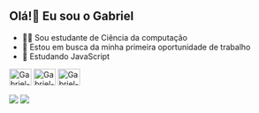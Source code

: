 ## Olá!👋 Eu sou o Gabriel

- 👨‍💻 Sou estudante de Ciência da computação
- 🔭 Estou em busca da minha primeira oportunidade de trabalho
- 🌱 Estudando JavaScript

<div>
  <img align="center" alt="Gabriel-Java" height="30" width="40" src="https://cdn.jsdelivr.net/gh/devicons/devicon@latest/icons/java/java-original.svg">
  <img align="center" alt="Gabriel-JavaScript" height="30" width="40"  src="https://cdn.jsdelivr.net/gh/devicons/devicon@latest/icons/javascript/javascript-original.svg">
  <img align="center" alt="Gabriel-Nodejs" height="30" width="40" src="https://cdn.jsdelivr.net/gh/devicons/devicon@latest/icons/nodejs/nodejs-original.svg">
</div>

<div style="display: inline_block"><br>  
  <a href = "mailto:gabrielfbispo88@gmail.com"><img src="https://img.shields.io/badge/Gmail-D14836?style=for-the-badge&logo=gmail&logoColor=white" target="_blank"></a>
  <a href="https://www.linkedin.com/in/gabriel-bispo06/" target="_blank"><img src="https://img.shields.io/badge/-LinkedIn-%230077B5?style=for-the-badge&logo=linkedin&logoColor=white" target="_blank"></a>   
</div>
